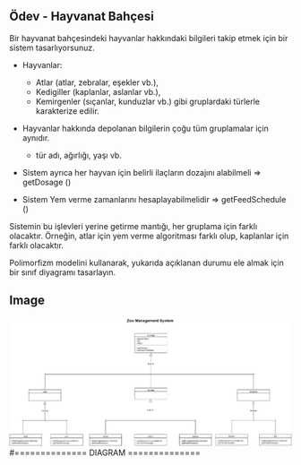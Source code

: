 ## Ödev - Hayvanat Bahçesi
Bir hayvanat bahçesindeki hayvanlar hakkındaki bilgileri takip etmek için bir sistem tasarlıyorsunuz.

  - Hayvanlar:

     - Atlar (atlar, zebralar, eşekler vb.),
     - Kedigiller (kaplanlar, aslanlar vb.),
     - Kemirgenler (sıçanlar, kunduzlar vb.)
           gibi gruplardaki türlerle karakterize edilir.
  - Hayvanlar hakkında depolanan bilgilerin çoğu tüm gruplamalar için aynıdır.
     - tür adı, ağırlığı, yaşı vb.
  - Sistem ayrıca her hayvan için belirli ilaçların dozajını alabilmeli => getDosage ()

  - Sistem Yem verme zamanlarını hesaplayabilmelidir => getFeedSchedule ()

Sistemin bu işlevleri yerine getirme mantığı, her gruplama için farklı olacaktır. Örneğin, atlar için yem verme algoritması farklı olup, kaplanlar için farklı
olacaktır.

Polimorfizm modelini kullanarak, yukarıda açıklanan durumu ele almak için bir sınıf diyagramı tasarlayın.

## Image
![Diagram](ZM.png)
#============== DIAGRAM ==============
